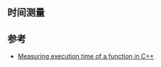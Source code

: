 ## 时间测量


## 参考

- [Measuring execution time of a function in C++](https://stackoverflow.com/questions/22387586/measuring-execution-time-of-a-function-in-c)